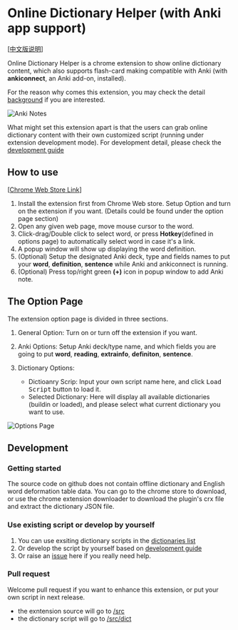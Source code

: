 # Online Dictionary Helper (with Anki app support)

[[中文版说明](README.zh_CN.md)]

Online Dictionary Helper is a chrome extension to show online dictionary content, which also supports flash-card making compatible with Anki  (with **ankiconnect**, an Anki add-on, installed).

For the reason why comes this extension, you may check the detail [background](doc/background.md) if you are interested.

![Anki Notes](https://raw.githubusercontent.com/ninja33/ODH/master/doc/img/anki_001_640x400.png)

What might set this extension apart is that the users can grab online dictionary content with their own customized script (running under extension development mode). For development detail, please check the [development guide](doc/development.md)

## How to use

[[Chrome Web Store Link](https://chrome.google.com/webstore/detail/anki-online-dictionary-he/lppjdajkacanlmpbbcdkccjkdbpllajb?hl=en)]

1. Install the extension first from Chrome Web store. Setup Option and turn on the extension if you want. (Details could be found under the option page section)
2. Open any given web page, move mouse cursor to the word.
3. Click-drag/Double click to select word, or press **Hotkey**(defined in options page) to automatically select word in case it's a link.
4. A popup window will show up displaying the word definition.
5. (Optional) Setup the designated Anki deck, type and fields names to put your **word**, **definition**, **sentence** while Anki and ankiconnect is running.
6. (Optional) Press top/right green **(+)** icon in popup window to add Anki note.

## The Option Page

The extension option page is divided in three sections.

1. General Option: Turn on or turn off the extension if you want.
2. Anki Options: Setup Anki deck/type name, and which fields you are going to put **word**, **reading**, **extrainfo**, **definiton**, **sentence**.

3. Dictionary Options:

    - Dictioanry Scrip: Input your own script name here, and click <kbd>Load Script</kbd> button to load it.
    - Selected Dictionary: Here will display all available dictionaries (buildin or loaded), and please select what current dictionary you want to use.

![Options Page](https://raw.githubusercontent.com/ninja33/ODH/master/doc/img/option_general_640x400_en.png)

## Development
### Getting started
The source code on github does not contain offline dictionary and English word deformation table data. You can go to the chrome store to download, or use the chrome extension downloader to download the plugin's crx file and extract the dictionary JSON file.

### Use existing script or develop by yourself

1. You can use exsiting dictionary scripts in the [dictionaries list](doc/scriptlist.md)
2. Or develop the script by yourself based on [development guide](doc/development.md) 
3. Or raise an [issue](https://github.com/ninja33/ODH/issues) here if you really need help.

### Pull request

Welcome pull request if you want to enhance this extension, or put your own script in next release.

- the exntension source will go to [/src](https://github.com/ninja33/ODH/tree/master/src)
- the dictionary script will go to [/src/dict](https://github.com/ninja33/ODH/tree/master/src/dict)
